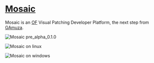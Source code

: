 [Mosaic](https://mosaic.d3cod3.org)
========

Mosaic is an [OF](http://openframeworks.cc/) Visual Patching Developer Platform, the next step from [GAmuza](http://gamuza.d3cod3.org).

![Mosaic pre_alpha_0.1.0](https://github.com/d3cod3/Mosaic/blob/master/process/img/01_Mosaic_pre_alpha_0.1.0.jpg)

![Mosaic on linux](https://github.com/d3cod3/Mosaic/blob/master/process/img/03_Mosaic_linux_cinnamon_screenshot.jpg)

![Mosaic on windows](https://github.com/d3cod3/Mosaic/blob/master/process/img/04_Mosaic_windows_screenshot.jpg)
